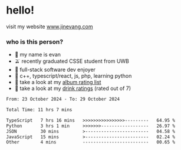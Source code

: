 # hello!

visit my website www.jinevang.com

### who is this person?
- 🦦 my name is evan                                                                  
- 🫒 recently graduated CSSE student from UWB
- 🥕 full-stack software dev enjoyer
- 🍚 c++, typescript/react, js, php, learning python
- 🎹 take a look at my [album rating list](https://bit.ly/albumratings)
- 🧋 take a look at my [drink ratings](https://bit.ly/drinkratings) (rated out of 7)

<!---
jinevang/jinevang is a ✨ special ✨ repository because its `README.md` (this file) appears on your GitHub profile.
You can click the Preview link to take a look at your changes.
--->
<!--START_SECTION:waka-->

```txt
From: 23 October 2024 - To: 29 October 2024

Total Time: 11 hrs 7 mins

TypeScript   7 hrs 16 mins   >>>>>>>>>>>>>>>>---------   64.95 %
Python       3 hrs 1 min     >>>>>>>------------------   26.97 %
JSON         30 mins         >------------------------   04.58 %
JavaScript   15 mins         >------------------------   02.24 %
Other        4 mins          -------------------------   00.65 %
```

<!--END_SECTION:waka-->
